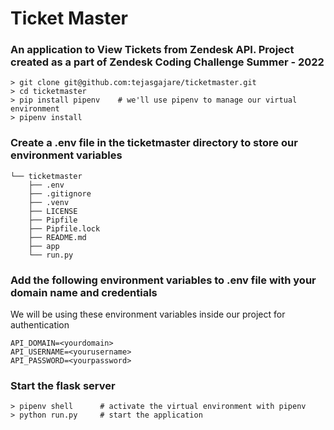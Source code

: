 # Ticket Master

### An application to View Tickets from Zendesk API. Project created as a part of Zendesk Coding Challenge Summer - 2022

```console
> git clone git@github.com:tejasgajare/ticketmaster.git
> cd ticketmaster
> pip install pipenv    # we'll use pipenv to manage our virtual environment
> pipenv install
```

### Create a .env file in the ticketmaster directory to store our environment variables
```
└── ticketmaster
    ├── .env
    ├── .gitignore
    ├── .venv
    ├── LICENSE
    ├── Pipfile
    ├── Pipfile.lock
    ├── README.md
    ├── app
    └── run.py
```
### Add the following environment variables to .env file with your domain name and credentials
We will be using these environment variables inside our project for authentication
```
API_DOMAIN=<yourdomain>
API_USERNAME=<yourusername>
API_PASSWORD=<yourpassword>
```
### Start the flask server
```console
> pipenv shell      # activate the virtual environment with pipenv
> python run.py     # start the application
```

